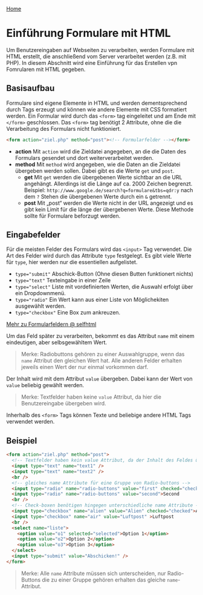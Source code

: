 [Home](README.md)

# Einführung Formulare mit HTML

Um Benutzereingaben auf Webseiten zu verarbeiten, werden Formulare mit HTML erstellt, die anschließend vom Server verarbeitet werden (z.B. mit PHP). In diesem Abschnitt wird eine Einführung für das Erstellen vpn Fomrularen mit HTML gegeben.

## Basisaufbau

Formulare sind eigene Elemente in HTML und werden dementsprechend durch Tags erzeugt und können wie andere Elemente mit CSS formatiert werden.
Ein Formular wird durch das `<form>` tag eingeleitet und am Ende mit `</form>` geschlossen. Das `<form>` tag benötigt 2 Attribute, ohne die die Verarbeitung des Formulars nicht funktioniert.
```html
<form action="ziel.php" method="post"><!-- Formularfelder --></form>
```
* **action** Mit `action` wird die Zieldatei angegeben, an die die Daten des Formulars gesendet und dort weiterverarbeitet werden.
* **method** Mit `method` wird angegeben, wie die Daten an die Zieldatei übergeben werden sollen. Dabei gibt es die Werte `get` und `post`.
  * **get** Mit `get` werden die übergebenen Werte sichtbar an die URL angehängt. Allerdings ist die Länge auf ca. 2000 Zeichen begrenzt.
  Beispiel: `http://www.google.de/search?q=formulare&tbs=qdr:y` nach dem `?` Stehen die übergebenen Werte durch ein `&` getrennt.
  * **post** Mit „post“ werden die Werte nicht in der URL angezeigt und es gibt kein Limit für die länge der übergebenen Werte. Diese Methode sollte für Formulare beforzugt werden.

## Eingabefelder

Für die meisten Felder des Formulars wird das `<input>` Tag verwendet. Die Art des Felder wird durch das Attribute `type` festgelegt. Es gibt viele Werte für `type`, hier werden nur die essentiellen aufgelistet.
* `type="submit"` Abschick-Button (Ohne diesen Butten funktionert nichts)
* `type="text"` Texteingabe in einer Zeile
* `type="select"` Liste mit vordefinierten Werten, die Auswahl erfolgt über ein Dropdownmenü.
* `type="radio"` Ein Wert kann aus einer Liste von Möglichekiten ausgewählt werden.
* `type="checkbox"` Eine Box zum ankreuzen.

[Mehr zu Formularfeldern @ selfhtml](https://wiki.selfhtml.org/wiki/HTML/Formulare/input)

Um das Feld später zu verarbeiten, bekommt es das Attribut `name` mit einem eindeutigen, aber selbsgewähltem Wert.

> Merke: Radiobuttons gehören zu einer Auswahlgruppe, wenn das `name` Attribut den gleichen Wert hat. Alle anderen Felder erhalten jeweils einen Wert der nur einmal vorkommen darf.

Der Inhalt wird mit dem Attribut `value` übergeben. Dabei kann der Wert von `value` beliebig gewählt werden.

> Merke: Textfelder haben keine `value` Attribut, da hier die Benutzereingabe übergeben wird.

Inherhalb des `<form>` Tags können Texte und beliebige andere HTML Tags verwendet werden.

## Beispiel

```html
<form action="ziel.php" method="post">
  <!-- Textfelder haben kein value Attribut, da der Inhalt des Feldes übergeben wird.-->
  <input type="text" name="text1" />
  <input type="text" name="text2" />
  <br />
  <!-- gleiches name Attribute für eine Gruppe von Radio-buttons -->
  <input type="radio" name="radio-buttons" value="first" checked="checked">First
  <input type="radio" name="radio-buttons" value="second">Second
  <br />
  <!-- Check-boxen benötigen hingegen unterschiedliche name Attribute -->
  <input type="checkbox" name="alien" value="Alien" checked="checked">Alien
  <input type="checkbox" name="air" value="Luftpost" >Luftpost
  <br />
  <select name="liste">
    <option value="o1" selected="selected">Option 1</option>
    <option value="o2">Option 2</option>
    <option value="o3">Option 3</option>
  </select>
  <input type="submit" value="Abschicken!" />
</form>
```
>Merke: Alle `name` Attribute müssen sich unterscheiden, nur Radio-Buttons die zu einer Gruppe gehören erhalten das gleiche `name`-Attribut.
